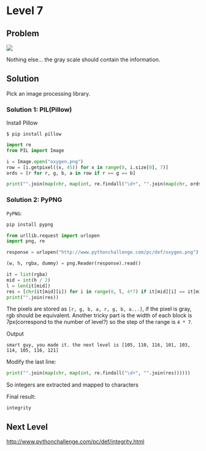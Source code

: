 # Level 7

## Problem

![](http://www.pythonchallenge.com/pc/def/oxygen.png)

Nothing else... the gray scale should contain the information.

## Solution

Pick an image processing library. 

### Solution 1: PIL(Pillow)

Install Pillow
```
$ pip install pillow
```

```python
import re
from PIL import Image

i = Image.open("oxygen.png")
row = [i.getpixel((x, 45)) for x in range(0, i.size[0], 7)]
ords = [r for r, g, b, a in row if r == g == b]

print("".join(map(chr, map(int, re.findall("\d+", "".join(map(chr, ords)))))))
```

### Solution 2: PyPNG
``PyPNG``:

```bash
pip install pypng
```

```python
from urllib.request import urlopen
import png, re 

response = urlopen("http://www.pythonchallenge.com/pc/def/oxygen.png")

(w, h, rgba, dummy) = png.Reader(response).read()

it = list(rgba)
mid = int(h / 2)
l = len(it[mid])
res = [chr(it[mid][i]) for i in range(0, l, 4*7) if it[mid][i] == it[mid][i + 1] == it[mid][i + 2]]
print("".join(res))
```

The pixels are stored as ``[r, g, b, a, r, g, b, a...]``, if the pixel is gray, rgb should be equivalent. Another tricky part is the width of each block is 7px(correspond to the number of level?) so the step of the range is ``4 * 7``.

Output

```
smart guy, you made it. the next level is [105, 110, 116, 101, 103, 114, 105, 116, 121]
```

Modify the last line:

```python
print("".join(map(chr, map(int, re.findall("\d+", "".join(res))))))
```

So integers are extracted and mapped to characters

Final result:

```
integrity
```

## Next Level

http://www.pythonchallenge.com/pc/def/integrity.html